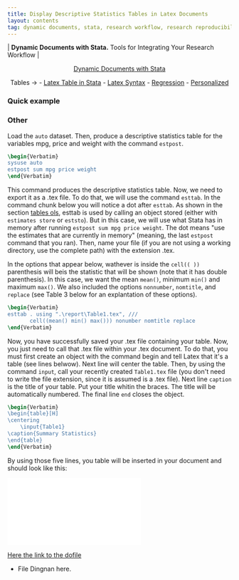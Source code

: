 ```yaml
---
title: Display Descriptive Statistics Tables in Latex Documents
layout: contents
tag: dynamic documents, stata, research workflow, research reproducibility, reproducible research, social sciences
---
```

| **Dynamic Documents with Stata.** Tools for Integrating Your Research Workflow |

<a name="Contents"></a>
<p style="text-align: center;">
<a href="https://crenteriam.github.io/training/dynamic-documents/dynamicdocs-stata/">Dynamic Documents with Stata</a>
</p>
<p style="text-align: center;">
Tables &rarr; - <a href="https://crenteriam.github.io/training/dynamic-documents/tables-stata/">Latex Table in Stata</a> - <a href="https://crenteriam.github.io/training/dynamic-documents/tables-latex/">Latex Syntax</a> - <a href="https://crenteriam.github.io/training/dynamic-documents/tables-ols/">Regression</a> - <a href="https://crenteriam.github.io/training/dynamic-documents/tables-personalized/">Personalized</a>
</p>

### Quick example

### Other
Load the `auto` dataset. Then, produce a descriptive statistics table for the variables mpg, price and weight with the command `estpost`.

```latex
\begin{Verbatim}
sysuse auto
estpost sum mpg price weight
\end{Verbatim}
```

This command produces the descriptive statistics table. Now, we need to export it as a .tex file. To do that, we will use the command `esttab`. In the command chunk below you will notice a dot after `esttab`. As shown in the section [tables ols](TBD), esttab is used by calling an object stored (either with `estimates store` or `eststo`). But in this case, we will use what Stata has in memory after running `estpost sum mpg price weight`. The dot means "use the estimates that are currently in memory" (meaning, the last `estpost` command that you ran). Then, name your file (if you are not using a working directory, use the complete path) with the extension .tex.

In the options that appear below, wathever is inside the `cell(( ))` parenthesis will beis the statistic that will be shown (note that it has double parenthesis). In this case, we want the mean `mean()`, minimum `min()` and maximum `max()`. We also included the options `nonnumber`, `nomtitle`, and `replace` (see Table 3 below for an explantation of these options).

```latex
\begin{Verbatim}
esttab . using ".\report\Table1.tex", ///
       cell((mean() min() max())) nonumber nomtitle replace
\end{Verbatim}
```

Now, you have successfully saved your .tex file containing your table. Now, you just need to call that .tex file within your .tex document. To do that, you must first create an object with the command begin and tell Latex  that it's a table (see lines belwow). Next line will center the table. Then, by using the command `input`, call your recently created `Table1.tex` file (you don't need to write the file extension, since it is assumed is a .tex file). Next line `caption` is the title of your table. Put your title whitin the braces. The title will be automatically numbered. The final line `end` closes the object.

```latex
\begin{Verbatim}
\begin{table}[H]
\centering
	\input{Table1}
\caption{Summary Statistics}
\end{table}
\end{Verbatim}
```

By using those five lines, you table will be inserted in your document and should look like this:

![Summary Statistics](Ancillary/Tables/04_01_Table1.tex)


[Here the link to the dofile]()

- File Dingnan here.
